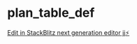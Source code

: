 # plan_table_def

[Edit in StackBlitz next generation editor jj⚡️](https://stackblitz.com/~/github.com/bkkbg/plan_table_def)